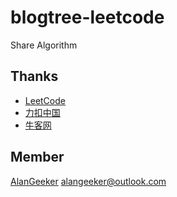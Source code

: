 # blogtree-leetcode

Share Algorithm

## Thanks

- [LeetCode](https://leetcode.com/)
- [力扣中国](https://leetcode-cn.com/)
- [牛客网](https://www.nowcoder.com/)

## Member

[AlanGeeker](https://github.com/AlanGeeker) alangeeker@outlook.com